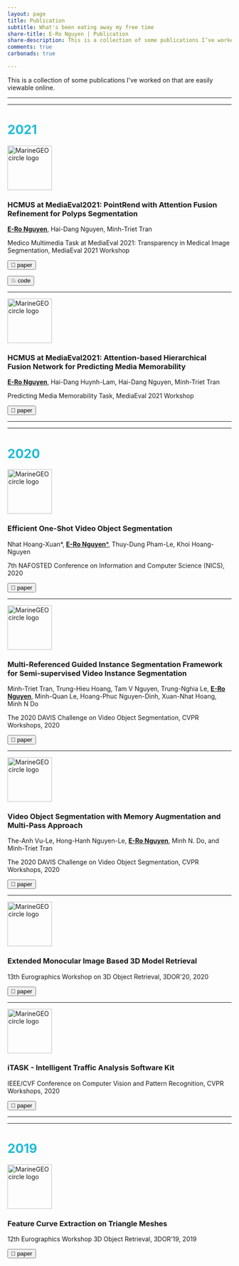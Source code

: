 ```yaml
---
layout: page
title: Publication
subtitle: What's been eating away my free time
share-title: E-Ro Nguyen | Publication
share-description: This is a collection of some publications I’ve worked on.
comments: true
carbonads: true

---
```


This is a collection of some publications I've worked on that are easily viewable online. 

---
---

# <font color='#1ebbd7'>2021</font>

<img src="/assets/img/thumb.png" alt="MarineGEO circle logo" style="height: 100px; width:100px;"/>

### HCMUS at MediaEval2021: PointRend with Attention Fusion Refinement for Polyps Segmentation
[**E-Ro Nguyen**](/aboutme), Hai-Dang Nguyen, Minh-Triet Tran

Medico Multimedia Task at MediaEval 2021: Transparency in Medical Image Segmentation, MediaEval 2021 Workshop


<form action="https://2021.multimediaeval.com/paper71.pdf" method="get" target="_blank"><button type="submit">📝 paper</button></form>

<form action="https://github.com/nero1342/Medico" method="get" target="_blank"><button type="submit">💥 code </button></form>

---
<img src="/assets/img/thumb.png" alt="MarineGEO circle logo" style="height: 100px; width:100px;"/>

### HCMUS at MediaEval2021: Attention-based Hierarchical Fusion Network for Predicting Media Memorability
[**E-Ro Nguyen**](/aboutme), Hai-Dang Huynh-Lam, Hai-Dang Nguyen, Minh-Triet Tran

Predicting Media Memorability Task, MediaEval 2021 Workshop
<form action="https://2021.multimediaeval.com/paper31.pdf" method="get" target="_blank"><button type="submit">📝 paper</button></form>

---
---

# <font color='#1ebbd7'>2020</font>


<img src="/assets/img/thumb.png" alt="MarineGEO circle logo" style="height: 100px; width:100px;"/>

### Efficient One-Shot Video Object Segmentation
Nhat Hoang-Xuan*, [**E-Ro Nguyen***](/aboutme), Thuy-Dung Pham-Le, Khoi Hoang-Nguyen

7th NAFOSTED Conference on Information and Computer Science (NICS), 2020

<form action="https://davischallenge.org/challenge2020/papers/DAVIS-Semisupervised-Challenge-4th-Team.pdf" method="get" target="_blank"><button type="submit">📝 paper</button></form>

---

<img src="/assets/img/thumb.png" alt="MarineGEO circle logo" style="height: 100px; width:100px;"/>

### Multi-Referenced Guided Instance Segmentation Framework for Semi-supervised Video Instance Segmentation

Minh-Triet Tran, Trung-Hieu Hoang, Tam V Nguyen, Trung-Nghia Le, [**E-Ro Nguyen**](/aboutme), Minh-Quan Le, Hoang-Phuc Nguyen-Dinh, Xuan-Nhat Hoang, Minh N Do

The 2020 DAVIS Challenge on Video Object Segmentation, CVPR Workshops, 2020

<form action="https://davischallenge.org/challenge2020/papers/DAVIS-Semisupervised-Challenge-4th-Team.pdf" method="get" target="_blank"><button type="submit">📝 paper</button></form>

---

<img src="/assets/img/thumb.png" alt="MarineGEO circle logo" style="height: 100px; width:100px;"/>

### Video Object Segmentation with Memory Augmentation and Multi-Pass Approach
The-Anh Vu-Le, Hong-Hanh Nguyen-Le, [**E-Ro Nguyen**](/aboutme), Minh N. Do, and Minh-Triet Tran

The 2020 DAVIS Challenge on Video Object Segmentation, CVPR Workshops, 2020

<form action="https://davischallenge.org/challenge2020/papers/DAVIS-Semisupervised-Challenge-6th-Team.pdf" method="get" target="_blank"><button type="submit">📝 paper</button></form>

---

<img src="/assets/img/thumb.png" alt="MarineGEO circle logo" style="height: 100px; width:100px;"/>

### Extended Monocular Image Based 3D Model Retrieval
13th Eurographics Workshop on 3D Object Retrieval, 3DOR'20, 2020

<form action="https://diglib.eg.org/handle/10.2312/3dor20201163" method="get" target="_blank"><button type="submit">📝 paper</button></form>

---

<img src="/assets/img/thumb.png" alt="MarineGEO circle logo" style="height: 100px; width:100px;"/>

### iTASK - Intelligent Traffic Analysis Software Kit
IEEE/CVF Conference on Computer Vision and Pattern Recognition, CVPR Workshops, 2020
<form action="https://openaccess.thecvf.com/content_CVPRW_2020/papers/w35/Tran_iTASK_-_Intelligent_Traffic_Analysis_Software_Kit_CVPRW_2020_paper.pdf" method="get" target="_blank"><button type="submit">📝 paper</button></form>


--- 
---

# <font color='#1ebbd7'>2019</font>

<img src="/assets/img/thumb.png" alt="MarineGEO circle logo" style="height: 100px; width:100px;"/>

###  Feature Curve Extraction on Triangle Meshes
12th Eurographics Workshop 3D Object Retrieval, 3DOR'19, 2019

<form action="https://hal.archives-ouvertes.fr/hal-02126739/" method="get" target="_blank"><button type="submit">📝 paper</button></form>
